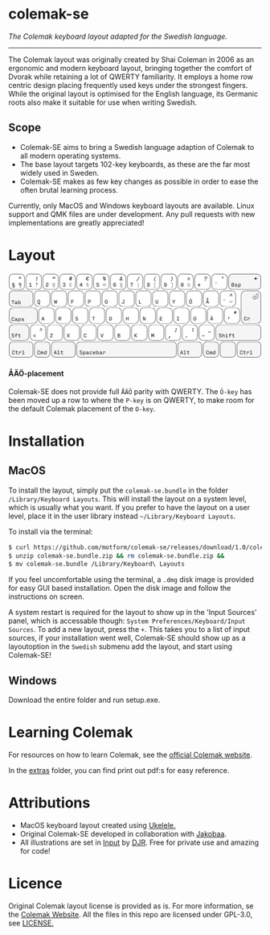 # colemak-se
_The Colemak keyboard layout adapted for the Swedish language._

---

The Colemak layout was originally created by Shai Coleman in 2006 as an ergonomic and modern keyboard layout, bringing together the comfort of Dvorak while retaining a lot of QWERTY familiarity. It employs a home row centric design placing frequently used keys under the strongest fingers. While the original layout is optimised for the English language, its Germanic roots also make it suitable for use when writing Swedish.

## Scope
* Colemak-SE aims to bring a Swedish language adaption of Colemak to all modern operating systems. 
* The base layout targets 102-key keyboards, as these are the far most widely used in Sweden. 
* Colemak-SE makes as few key changes as possible in order to ease the often brutal learning process.

Currently, only MacOS and Windows keyboard layouts are available. Linux support and QMK files are under development. Any pull requests with new implementations are greatly appreciated!

# Layout
![illustration of colemak-se layout](./assets/illustrations/layout.png)

#### ÅÄÖ-placement
Colemak-SE does not provide full `ÅÄÖ` parity with QWERTY. The `Ö-key` has been moved up a row to where the `P-key` is on QWERTY, to make room for the default Colemak placement of the `O-key`.

# Installation

## MacOS
To install the layout, simply put the `colemak-se.bundle` in the folder `/Library/Keyboard Layouts`. This will install the layout on a system level, which is usually what you want. If you prefer to have the layout on a user level, place it in the user library instead `~/Library/Keyboard Layouts`.

To install via the terminal:
```bash
$ curl https://github.com/motform/colemak-se/releases/download/1.0/colemak-se.bundle.zip -o colemak-se.bundle.zip
$ unzip colemak-se.bundle.zip && rm colemak-se.bundle.zip &&
$ mv colemak-se.bundle /Library/Keyboard\ Layouts
```

If you feel uncomfortable using the terminal, a `.dmg` disk image is provided for easy GUI based installation. Open the disk image and follow the instructions on screen. 

A system restart is required for the layout to show up in the 'Input Sources' panel, which is accessable though: `System Preferences/Keyboard/Input Sources`. To add a new layout, press the `+`. This takes you to a list of input sources, if your installation went well, Colemak-SE should show up as a layoutoption in the `Swedish` submenu add the layout, and start using Colemak-SE!

## Windows
Download the entire folder and run setup.exe.

# Learning Colemak
For resources on how to learn Colemak, see the [official Colemak website](https://colemak.com/Learn#Tips_for_learning). 

In the [extras](./extras/reference-sheet-A4_colemak-se.pdf) folder, you can find print out pdf:s for easy reference.

# Attributions
* MacOS keyboard layout created using [Ukelele.](https://scripts.sil.org/cms/scripts/page.php?site_id=nrsi&id=Ukelele) 
* Original Colemak-SE developed in collaboration with [Jakobaa](https://github.com/jakobaa).
* All illustrations are set in [Input](http://input.fontbureau.com) by [DJR](https://djr.com). Free for private use and amazing for code!

# Licence
Original Colemak layout license is provided as is. For more information, se the [Colemak Website](https://colemak.com/License). All the files in this repo are licensed under GPL-3.0, see [LICENSE.](./LICENSE)
